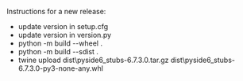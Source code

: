 Instructions for a new release:

- update version in setup.cfg
- update version in version.py
- python -m build --wheel .
- python -m build --sdist .
- twine upload dist\pyside6_stubs-6.7.3.0.tar.gz dist\pyside6_stubs-6.7.3.0-py3-none-any.whl

